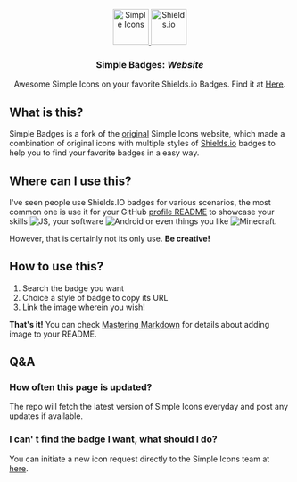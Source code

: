 <p align="center">
<a href="https://simpleicons.org/">
<img src="https://simpleicons.org/icons/simpleicons.svg" alt="Simple Icons" width=64 height=64>
</a>
<a href="https://shields.io/">
<img src="https://simpleicons.org/icons/shieldsdotio.svg" alt="Shields.io" height=64>
</a>
<h3 align="center">Simple Badges: <em>Website</em></h3>
<p align="center">
    Awesome Simple Icons on your favorite Shields.io Badges. Find it at <a href="https://badges.pages.dev/">Here</a>.</p>
</p>

## What is this?
Simple Badges is a fork of the [original](https://github.com/simple-icons/simple-icons-website) Simple Icons website, which made a combination of original icons with multiple styles of [Shields.io](https://shields.io/) badges to help you to find your favorite badges in a easy way.

## Where can I use this?
I've seen people use Shields.IO badges for various scenarios, the most common one is use it for your GitHub [profile README](https://docs.github.com/en/github/setting-up-and-managing-your-github-profile/customizing-your-profile/managing-your-profile-readme) to showcase your skills ![JS](https://img.shields.io/badge/JavaScript-F7DF1E?logo=javascript&logoColor=fff&style=flat-square), your software ![Android](https://img.shields.io/badge/Android-3DDC84?logo=android&logoColor=fff&style=flat-square) or even things you like ![Minecraft](https://img.shields.io/badge/Minecraft-62B47A?logo=minecraft&logoColor=fff&style=flat-square). 

However, that is certainly not its only use. **Be creative!**

## How to use this?
1. Search the badge you want
2. Choice a style of badge to copy its URL
3. Link the image wherein you wish!

**That's it!** You can check [Mastering Markdown](https://guides.github.com/features/mastering-markdown/) for details about adding image to your README. 

## Q&A
### How often this page is updated?
The repo will fetch the latest version of Simple Icons everyday and post any updates if available.

### I can' t find the badge I want, what should I do?
You can initiate a new icon request directly to the Simple Icons team at [here](https://github.com/simple-icons/simple-icons/issues/new?assignees=&labels=new+icon&template=icon_request.yml).
